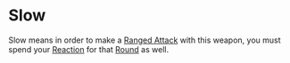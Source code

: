 # Slow
Slow means in order to make a [Ranged Attack](../../../../../Game%20Procedures/Ranged%20Attack.md) with this weapon, you must spend your [Reaction](../../../../../Game%20Procedures/Reaction.md) for that [Round](../../../../../Game%20Procedures/Round.md) as well.